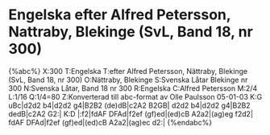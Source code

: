 # Engelska efter Alfred Petersson, Nattraby, Blekinge (SvL, Band 18, nr 300)

{%abc%}
X:300
T:Engelska
T:efter Alfred Petersson, Nättraby, Blekinge (SvL, Band 18, nr 300)
O:Nättraby, Blekinge
S:Svenska Låtar Blekinge nr 300
N:Svenska Låtar, Band 18 nr 300
R:Engelska
C:Alfred Petersson
M:2/4
L:1/16
Q:1/4=80
Z:Konverterad till abc-format av  Olle Paulsson 05-01-03
K:G
uBc|d2d2 b4|d2d2 g4|B2B2 (de)dB|c2A2 B2GB|
d2d2 b4|d2d2 g4|B2B2 dedB|c2A2 G2:|
K:D
|:f2|fdAF DFAd|f2ef (gf)ed|(ed)cB A2a2|(ag)eg f2d2|
fdAF DFAd|f2ef (gf)ed|(ed)cB A2a2|(ag)ec d2:|
{%endabc%}

